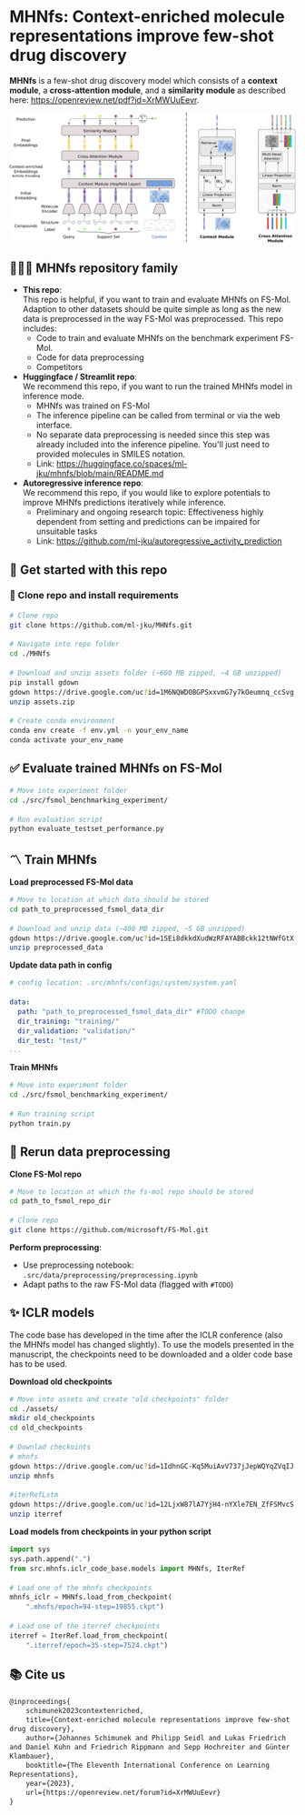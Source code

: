 # MHNfs: Context-enriched molecule representations improve few-shot drug discovery

**MHNfs** is a few-shot drug discovery model which consists of a **context module**, a **cross-attention module**, and a **similarity module** as described here: https://openreview.net/pdf?id=XrMWUuEevr.


 ![Mhnfs overview](/assets_github/mhnfs_overview.png)

## 👨‍👧‍👦 MHNfs repository family
- **This repo**: <br>
    This repo is helpful, if you want to train and evaluate MHNfs on FS-Mol. Adaption to other datasets should be quite simple as long as the new data is preprocessed in the way FS-Mol was preprocessed. This repo includes:  
    * Code to train and evaluate MHNfs on the benchmark experiment FS-Mol.
    * Code for data preprocessing
    * Competitors
- **Huggingface / Streamlit repo**:<br>
    We recommend this repo, if you want to run the trained MHNfs model in inference mode.
    * MHNfs was trained on FS-Mol
    * The inference pipeline can be called from terminal or via the web interface.
    * No separate data preprocessing is needed since this step was already included into the inference pipeline. You'll just need to provided molecules in SMILES notation.
    * Link: <url>https://huggingface.co/spaces/ml-jku/mhnfs/blob/main/README.md</url>
- **Autoregressive inference repo**:<br>
    We recommend this repo, if you would like to explore potentials to improve MHNfs predictions iteratively while inference.
    * Preliminary and ongoing research topic: Effectiveness highly dependent from setting and predictions can be impaired for unsuitable tasks
    * Link: <url>https://github.com/ml-jku/autoregressive_activity_prediction</url>

## 🚀 Get started with this repo

### 📀 Clone repo and install requirements
```bash
# Clone repo
git clone https://github.com/ml-jku/MHNfs.git

# Navigate into repo folder
cd ./MHNfs

# Download and unzip assets folder (~600 MB zipped, ~4 GB unzipped)
pip install gdown
gdown https://drive.google.com/uc?id=1M6NQWDOBGPSxxvmG7y7kOeumnq_ccSvg
unzip assets.zip

# Create conda environment
conda env create -f env.yml -n your_env_name
conda activate your_env_name
```

## ✅ Evaluate trained MHNfs on FS-Mol
```bash
# Move into experiment folder
cd ./src/fsmol_benchmarking_experiment/

# Run evaluation script
python evaluate_testset_performance.py
```

## 〽️ Train MHNfs
**Load preprocessed FS-Mol data**
```bash
# Move to location at which data should be stored
cd path_to_preprocessed_fsmol_data_dir

# Download and unzip data (~400 MB zipped, ~5 GB unzipped)
gdown https://drive.google.com/uc?id=1SEi8dkkdXudWzRFAYABBckk12tNWfGtX
unzip preprocessed_data
```

**Update data path in config**
```yaml
# config location: .src/mhnfs/configs/system/system.yaml

data:
  path: "path_to_preprocessed_fsmol_data_dir" #TODO change
  dir_training: "training/"
  dir_validation: "validation/"
  dir_test: "test/"
...
```

**Train MHNfs**
```bash
# Move into experiment folder
cd ./src/fsmol_benchmarking_experiment/

# Run training script
python train.py
```

## 📑 Rerun data preprocessing

**Clone FS-Mol repo**
```bash
# Move to location at which the fs-mol repo should be stored
cd path_to_fsmol_repo_dir

# Clone repo
git clone https://github.com/microsoft/FS-Mol.git
```
**Perform preprocessing**:
* Use preprocessing notebook: ```.src/data/preprocessing/preprocessing.ipynb```
* Adapt paths to the raw FS-Mol data (flagged with ```#TODO```)

## ✨ ICLR models
The code base has developed in the time after the ICLR conference (also the MHNfs model has changed slightly). To use the models presented in the manuscript, the checkpoints need to be downloaded and a older code base has to be used.

**Download old checkpoints**
```bash
# Move into assets and create "old checkpoints" folder
cd ./assets/
mkdir old_checkpoints
cd old_checkpoints

# Downlad checkoints
# mhnfs
gdown https://drive.google.com/uc?id=1IdhnGC-Kq5MuiAvV737jJepWQYqZVqIJ
unzip mhnfs

#iterRefLstm
gdown https://drive.google.com/uc?id=12LjxW87lA7YjH4-nYXle7EN_ZfFSMvcS
unzip iterref
```
**Load models from checkpoints in your python script**
```python
import sys
sys.path.append(".")
from src.mhnfs.iclr_code_base.models import MHNfs, IterRef

# Load one of the mhnfs checkpoints
mhnfs_iclr = MHNfs.load_from_checkpoint(
    ".mhnfs/epoch=94-step=19855.ckpt")

# Load one of the iterref checkpoints
iterref = IterRef.load_from_checkpoint(
    ".iterref/epoch=35-step=7524.ckpt")
```

## 📚 Cite us
```
@inproceedings{
    schimunek2023contextenriched,
    title={Context-enriched molecule representations improve few-shot drug discovery},
    author={Johannes Schimunek and Philipp Seidl and Lukas Friedrich and Daniel Kuhn and Friedrich Rippmann and Sepp Hochreiter and Günter Klambauer},
    booktitle={The Eleventh International Conference on Learning Representations},
    year={2023},
    url={https://openreview.net/forum?id=XrMWUuEevr}
}
```
